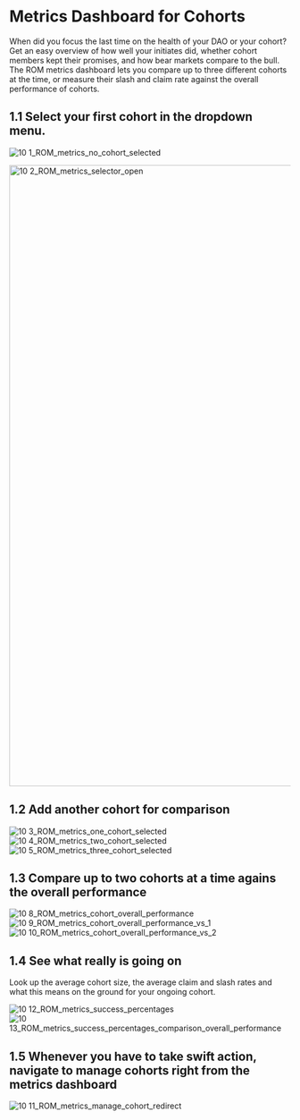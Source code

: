 # Metrics Dashboard for Cohorts
When did you focus the last time on the health of your DAO or your cohort? Get an easy overview of how well your initiates did, whether cohort members kept their promises, and how bear markets compare to the bull.
The ROM metrics dashboard lets you compare up to three different cohorts at the time, or measure their slash and claim rate against the overall performance of cohorts.

## 1.1 Select your first cohort in the dropdown menu.

![10 1_ROM_metrics_no_cohort_selected](https://github.com/rite-of-moloch/User-Handbook/assets/104435781/7bce2240-b0f6-4bed-bbfb-b05e8ec998e5)

<img width="1111" alt="10 2_ROM_metrics_selector_open" src="https://github.com/rite-of-moloch/User-Handbook/assets/104435781/4ebb2c64-00d9-4753-8243-e943f9b11ed6">

## 1.2 Add another cohort for comparison

![10 3_ROM_metrics_one_cohort_selected](https://github.com/rite-of-moloch/User-Handbook/assets/104435781/abe9dc0a-28fc-4b4c-b36b-1d148385dac7)
![10 4_ROM_metrics_two_cohort_selected](https://github.com/rite-of-moloch/User-Handbook/assets/104435781/be31f168-0183-41f8-a94d-83df0921101d)
![10 5_ROM_metrics_three_cohort_selected](https://github.com/rite-of-moloch/User-Handbook/assets/104435781/c9e41d46-4913-4087-ba6b-40f12cc46f1b)

## 1.3 Compare up to two cohorts at a time agains the overall performance

![10 8_ROM_metrics_cohort_overall_performance](https://github.com/rite-of-moloch/User-Handbook/assets/104435781/066be0de-ebc8-4368-b28e-644d975f33b4)
![10 9_ROM_metrics_cohort_overall_performance_vs_1](https://github.com/rite-of-moloch/User-Handbook/assets/104435781/87245edc-903a-4786-a65d-ac977556c974)
![10 10_ROM_metrics_cohort_overall_performance_vs_2](https://github.com/rite-of-moloch/User-Handbook/assets/104435781/7423b111-181a-44d5-bf32-620f45ff7512)

## 1.4 See what really is going on
Look up the average cohort size, the average claim and slash rates and what this means on the ground for your ongoing cohort.

![10 12_ROM_metrics_success_percentages](https://github.com/rite-of-moloch/User-Handbook/assets/104435781/2512c8d0-f2d9-43fb-9bbd-2055790870a6)
![10 13_ROM_metrics_success_percentages_comparison_overall_performance](https://github.com/rite-of-moloch/User-Handbook/assets/104435781/5f67e6c4-273e-4f3e-b2eb-9711b1e5c11c)

## 1.5 Whenever you have to take swift action, navigate to manage cohorts right from the metrics dashboard

![10 11_ROM_metrics_manage_cohort_redirect](https://github.com/rite-of-moloch/User-Handbook/assets/104435781/1833402b-57a5-4c09-afb3-80fe60588a72)
